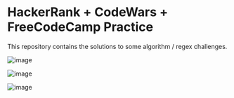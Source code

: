 # HackerRank + CodeWars + FreeCodeCamp Practice


This repository contains the solutions to some algorithm / regex challenges.


![image](https://user-images.githubusercontent.com/90147636/180594671-007c7159-4845-4b3d-9877-c36134f8d318.png)

![image](https://user-images.githubusercontent.com/90147636/181443643-0146d357-a7b3-4d3c-8681-cc2e634ca4e4.png)

![image](https://user-images.githubusercontent.com/90147636/181444263-71cb5996-60e5-45bb-82d5-f65a3f26e9c5.png)
